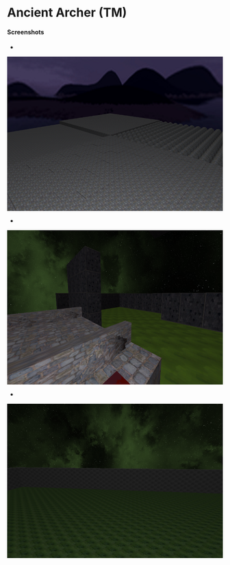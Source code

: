 # Ancient Archer (TM)

#### Screenshots

* 

<img src="demo.png" height="360px" align="center">

*

<img src="2019-06-9-MMO.png" height="360px" align="center"> 

*

<img src="2019-08-7-demo.png" height="360px" align="center"> 
 
